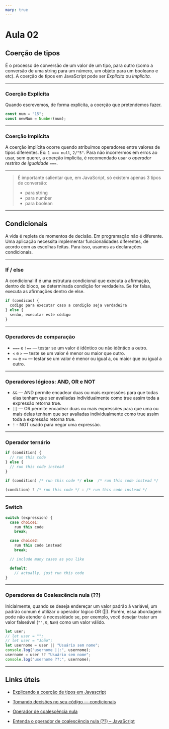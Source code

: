 ```yaml
---
marp: true
---
```


# Aula 02

## Coerção de tipos

É o processo de conversão de um valor de um tipo, para outro (como a conversão de uma string para um número, um objeto para um booleano e etc). A coerção de tipos em JavaScript pode ser _Explícita_ ou _Implícita_.

---

### Coerção Explícita

Quando escrevemos, de forma explícita, a coerção que pretendemos fazer.

```js
const num = "15";
const newNum = Number(num);
```

---

### Coerção Implícita

A coerção implícita ocorre quendo atribuímos operadores entre valores de tipos diferentes. Ex: `1 === null`, `2/"5"`.
Para não incorrermos em erros ao usar, sem querer, a coerção implícita, é recomendado usar o _operador restrito de igualdade_ `===`.

---

> É importante salientar que, em JavaScript, só existem apenas 3 tipos de conversão:
>
> - para string
> - para number
> - para boolean

---

## Condicionais

A vida é repleta de momentos de decisão. Em programação não é diferente.
Uma aplicação necessita implementar funcionalidades diferentes, de acordo com as escolhas feitas. Para isso, usamos as declarações condicionais.

---

### If / else

A condicional if é uma estrutura condicional que executa a afirmação, dentro do bloco, se determinada condição for verdadeira. Se for falsa, executa as afirmações dentro de else.

```js
if (condicao) {
  codigo para executar caso a condição seja verdadeira
} else {
  senão, executar este código
}
```

---

### Operadores de comparação

- `===` e `!==` — testar se um valor é idêntico ou não idêntico a outro.
- `<` e `>` — teste se um valor é menor ou maior que outro.
- `<=` e `>=` — testar se um valor é menor ou igual a, ou maior que ou igual a outro.

---

### Operadores lógicos: AND, OR e NOT

- `&&` — AND permite encadear duas ou mais expressões para que todas elas tenham que ser avaliadas individualmente como true assim toda a expressão retorna true.
- `||` — OR permite encadear duas ou mais expressões para que uma ou mais delas tenham que ser avaliadas individualmente como true assim toda a expressão retorna true.
- `!` - NOT usado para negar uma expressão.

---

### Operador ternário

```js
if (condition) {
  // run this code
} else {
  // run this code instead
}

if (condition) /* run this code */ else  /* run this code instead */

(condition) ? /* run this code */ : /* run this code instead */
```

---

### Switch

```js
switch (expression) {
  case choice1:
    run this code
    break;

  case choice2:
    run this code instead
    break;

  // include many cases as you like

  default:
    // actually, just run this code
}
```

---

### Operadores de Coalescência nula (??)

Inicialmente, quando se deseja endereçar um valor padrão à variável, um padrão comum é utilizar o operador lógico OR (||). Porém, essa abordagem pode não atender à necessidade se, por exemplo, você desejar tratar um valor falseável (`""`, `0`, `NaN`) como um valor válido.

```js
let user;
// let user = "";
// let user = "João";
let usernome = user || "Usuário sem nome";
console.log("usernome ||:", usernome);
usernome = user ?? "Usuário sem nome";
console.log("usernome ??:", usernome);
```

---

## Links úteis

- [Explicando a coerção de tipos em Javascript](https://medium.com/devzera/explicando-a-coer%C3%A7%C3%A3o-de-tipos-em-javascript-d6c9203c4e5)

- [Tomando decisões no seu código — condicionais](https://developer.mozilla.org/pt-BR/docs/Learn/JavaScript/Building_blocks/conditionals)

- [Operador de coalescência nula](https://developer.mozilla.org/pt-BR/docs/Web/JavaScript/Reference/Operators/Nullish_coalescing_operator)

- [Entenda o operador de coalescência nula (??) – JavaScript](https://blog.cod3r.com.br/entenda-operador-de-coalescencia-nula-javascript/)
